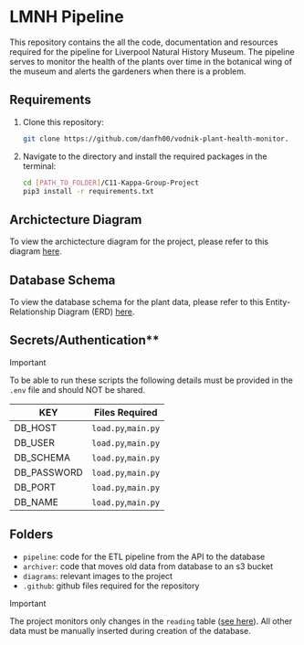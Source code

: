 # LMNH Pipeline

This repository contains the all the code, documentation and resources required for the pipeline for Liverpool Natural History Museum. The pipeline serves to monitor the health of the plants over time in the botanical wing of the museum and alerts the gardeners when there is a problem.



## Requirements

1. Clone this repository:
    ```sh
    git clone https://github.com/danfh00/vodnik-plant-health-monitor.
    ```

2. Navigate to the directory and install the required packages in the terminal:
    ```sh
    cd [PATH_TO_FOLDER]/C11-Kappa-Group-Project
    pip3 install -r requirements.txt
    ```


## Archictecture Diagram

To view the archictecture diagram for the project, please refer to this diagram [here](https://github.com/Zhi-704/C11-Kappa-Group-Project/blob/main/diagrams/Architecture_Diagram.png).

## Database Schema

To view the database schema for the plant data, please refer to this Entity-Relationship Diagram (ERD) [here](https://github.com/Zhi-704/C11-Kappa-Group-Project/blob/main/diagrams/ERD_diagram.png).

## Secrets/Authentication**
> [!IMPORTANT]  
> To be able to run these scripts the following details must be provided in the `.env` file and should NOT be shared.

| KEY |Files Required|
| -------- | --------|
|DB_HOST|`load.py`,`main.py`|
|DB_USER|`load.py`,`main.py`|
|DB_SCHEMA|`load.py`,`main.py`|
|DB_PASSWORD|`load.py`,`main.py`|
|DB_PORT|`load.py`,`main.py`|
|DB_NAME|`load.py`,`main.py`|

## Folders
- `pipeline`: code for the ETL pipeline from the API to the database
- `archiver`: code that moves old data from database to an s3 bucket
- `diagrams`: relevant images to the project
- `.github`: github files required for the repository

> [!IMPORTANT]  
> The project monitors only changes in the `reading` table ([see here](https://github.com/Zhi-704/C11-Kappa-Group-Project/blob/main/diagrams/ERD_diagram.png)). All other data must be manually inserted during creation of the database.


